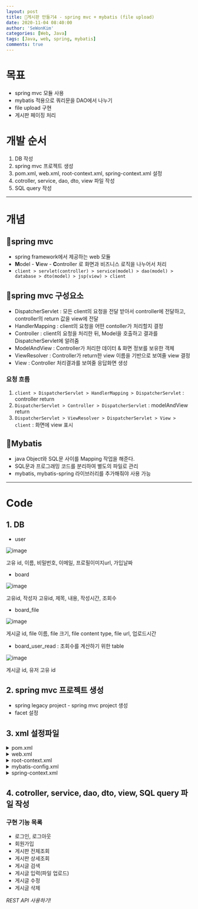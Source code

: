 ```yaml
---
layout: post
title: 🥯게시판 만들기4 - spring mvc + mybatis (file upload)
date: 2020-11-04 08:40:00
author: 'SeWonKim'
categories: [Web, Java]
tags: [Java, web, spring, mybatis]
comments: true
---
```


# 목표

- spring mvc 모듈 사용
- mybatis 적용으로 쿼리문을 DAO에서 나누기
- file upload 구현
- 게시판 페이징 처리

# 개발 순서

1. DB 작성
2. spring mvc 프로젝트 생성
3. pom.xml, web.xml, root-context.xml, spring-context.xml 설정
4. cotroller, service, dao, dto, view 파일 작성
5. SQL query 작성

---

# 개념

## 🍬spring mvc

- spring framework에서 제공하는 web 모듈
- **M**odel - **V**iew - **C**ontroller 로 화면과 비즈니스 로직을 나누어서 처리
- `client > servlet(controller) > service(model) > dao(model) > database > dto(model) > jsp(view) > client`

## 🍭spring mvc 구성요소

- DispatcherServlet : 모든 client의 요청을 전달 받아서 controller에 전달하고, controller의 return 값을 view에 전달
- HandlerMapping : client의 요청을 어떤 contoller가 처리할지 결정
- Controller : client의 요청을 처리한 뒤, Model을 호출하고 결과를 DispatcherServlet에 알려줌
- ModelAndView : Controller가 처리한 데이터 & 화면 정보를 보유한 객체
- ViewResolver : Controller가 return한 view 이름을 기반으로 보여줄 view 결정
- View : Controller 처리결과를 보여줄 응답화면 생성

### 요청 흐름

1. `client > DispatcherServlet > HandlerMapping > DispatcherServlet` : controller return
2. `DispatcherServlet > Controller > DispatcherServlet` : modelAndView return
3. `DispatcherServlet > ViewResolver > DispatcherServlet > View > client` : 화면에 view 표시

## 🧁Mybatis

- java Object와 SQL문 사이를 Mapping 작업을 해준다.
- SQL문과 프로그래밍 코드를 분리하여 별도의 파일로 관리
- mybatis, mybatis-spring 라이브러리를 추가해줘야 사용 가능

---

# Code

## 1. DB

- user

![image](https://user-images.githubusercontent.com/30452963/98054024-4ad2b400-1e7d-11eb-8302-8605d4e674e5.png)

고유 id, 이름, 비밀번호, 이메일, 프로필이미지url, 가입날짜

- board

![image](https://user-images.githubusercontent.com/30452963/98054162-9be2a800-1e7d-11eb-815d-5ba08b5bca89.png)

고유id, 작성자 고유id, 제목, 내용, 작성시간, 조회수

- board_file

![image](https://user-images.githubusercontent.com/30452963/98054372-1ad7e080-1e7e-11eb-9d52-0ebbbe48b699.png)

게시글 id, file 이름, file 크기, file content type, file url, 업로드시간

- board_user_read : 조회수를 계산하기 위한 table

![image](https://user-images.githubusercontent.com/30452963/98054506-7013f200-1e7e-11eb-994e-796ebb4af2bc.png)

게시글 id, 유저 고유 id

## 2. spring mvc 프로젝트 생성

- spring legacy project - spring mvc project 생성
- facet 설정

## 3. xml 설정파일

<details markdown="1">
<summary>pom.xml</summary>

- groupid, artifactId 설정
- java-version과 springframework-version 설정
- AspectJ, servlet, jackson, gson, spring jdbc, commons dbcp, mybatis 관련 라이브러리 import
- maven은 pom.xml에서 라이브러리를 관리한다. 한 라이브러리와 연결된 라이브러리도 다 연동해서 관리해주어 편리하다.
- gradle은 pom.xml을 사용하지않는다. 스크립트 길이, 가독성 면에서 gradle이 더 뛰어나고, 의존성의 늘어날 수록 성능이 maven 보다 좋다고 본다. 현재 Android OS 공식 빌드 시스템이기도 하다.

```xml
<?xml version="1.0" encoding="UTF-8"?>
<project xmlns="http://maven.apache.org/POM/4.0.0" xmlns:xsi="http://www.w3.org/2001/XMLSchema-instance"
	xsi:schemaLocation="http://maven.apache.org/POM/4.0.0 https://maven.apache.org/maven-v4_0_0.xsd">
	<modelVersion>4.0.0</modelVersion>
	<groupId>com.mycom</groupId>
	<artifactId>myboard</artifactId>
	<name>BoardFileUploadSpringMVCMybatis</name>
	<packaging>war</packaging>
	<version>1.0.0-BUILD-SNAPSHOT</version>
	<properties>
		<java-version>1.8</java-version>
		<org.springframework-version>5.2.6.RELEASE</org.springframework-version>
		<org.aspectj-version>1.6.10</org.aspectj-version>
		<org.slf4j-version>1.6.6</org.slf4j-version>
	</properties>
	<dependencies>
		<!-- Spring -->
		<dependency>
			<groupId>org.springframework</groupId>
			<artifactId>spring-context</artifactId>
			<version>${org.springframework-version}</version>
			<exclusions>
				<!-- Exclude Commons Logging in favor of SLF4j -->
				<exclusion>
					<groupId>commons-logging</groupId>
					<artifactId>commons-logging</artifactId>
				 </exclusion>
			</exclusions>
		</dependency>
		<dependency>
			<groupId>org.springframework</groupId>
			<artifactId>spring-webmvc</artifactId>
			<version>${org.springframework-version}</version>
		</dependency>

		<!-- AspectJ -->
		<dependency>
			<groupId>org.aspectj</groupId>
			<artifactId>aspectjrt</artifactId>
			<version>${org.aspectj-version}</version>
		</dependency>
<!-- https://mvnrepository.com/artifact/org.aspectj/aspectjweaver -->
<dependency>
    <groupId>org.aspectj</groupId>
    <artifactId>aspectjweaver</artifactId>
    <version>1.9.6</version>
    <scope>runtime</scope>
</dependency>

		<!-- Logging -->
		<dependency>
			<groupId>org.slf4j</groupId>
			<artifactId>slf4j-api</artifactId>
			<version>${org.slf4j-version}</version>
		</dependency>
		<dependency>
			<groupId>org.slf4j</groupId>
			<artifactId>jcl-over-slf4j</artifactId>
			<version>${org.slf4j-version}</version>
			<scope>runtime</scope>
		</dependency>
		<dependency>
			<groupId>org.slf4j</groupId>
			<artifactId>slf4j-log4j12</artifactId>
			<version>${org.slf4j-version}</version>
			<scope>runtime</scope>
		</dependency>
		<dependency>
			<groupId>log4j</groupId>
			<artifactId>log4j</artifactId>
			<version>1.2.15</version>
			<exclusions>
				<exclusion>
					<groupId>javax.mail</groupId>
					<artifactId>mail</artifactId>
				</exclusion>
				<exclusion>
					<groupId>javax.jms</groupId>
					<artifactId>jms</artifactId>
				</exclusion>
				<exclusion>
					<groupId>com.sun.jdmk</groupId>
					<artifactId>jmxtools</artifactId>
				</exclusion>
				<exclusion>
					<groupId>com.sun.jmx</groupId>
					<artifactId>jmxri</artifactId>
				</exclusion>
			</exclusions>
			<scope>runtime</scope>
		</dependency>

		<!-- @Inject -->
		<dependency>
			<groupId>javax.inject</groupId>
			<artifactId>javax.inject</artifactId>
			<version>1</version>
		</dependency>

		<!-- Servlet -->
		<dependency>
			<groupId>javax.servlet</groupId>
			<artifactId>servlet-api</artifactId>
			<version>2.5</version>
			<scope>provided</scope>
		</dependency>
		<dependency>
			<groupId>javax.servlet.jsp</groupId>
			<artifactId>jsp-api</artifactId>
			<version>2.1</version>
			<scope>provided</scope>
		</dependency>
		<dependency>
			<groupId>javax.servlet</groupId>
			<artifactId>jstl</artifactId>
			<version>1.2</version>
		</dependency>
<!-- https://mvnrepository.com/artifact/javax.servlet/javax.servlet-api -->
<dependency>
    <groupId>javax.servlet</groupId>
    <artifactId>javax.servlet-api</artifactId>
    <version>3.1.0</version>
    <scope>provided</scope>
</dependency>

<!-- https://mvnrepository.com/artifact/com.fasterxml.jackson.core/jackson-core -->
<!-- <dependency> -->
<!--     <groupId>com.fasterxml.jackson.core</groupId> -->
<!--     <artifactId>jackson-core</artifactId> -->
<!--     <version>2.11.3</version> -->
<!-- </dependency> -->
<!-- https://mvnrepository.com/artifact/com.fasterxml.jackson.core/jackson-databind -->
<!-- <dependency> -->
<!--     <groupId>com.fasterxml.jackson.core</groupId> -->
<!--     <artifactId>jackson-databind</artifactId> -->
<!--     <version>2.11.3</version> -->
<!-- </dependency> -->
<!-- https://mvnrepository.com/artifact/com.fasterxml.jackson.core/jackson-annotations -->
<!-- <dependency> -->
<!--     <groupId>com.fasterxml.jackson.core</groupId> -->
<!--     <artifactId>jackson-annotations</artifactId> -->
<!--     <version>2.11.3</version> -->
<!-- </dependency> -->

<dependency>
    <groupId>com.google.code.gson</groupId>
    <artifactId>gson</artifactId>
    <version>2.8.6</version>
</dependency>


<!-- https://mvnrepository.com/artifact/org.springframework/spring-jdbc -->
<dependency>
    <groupId>org.springframework</groupId>
    <artifactId>spring-jdbc</artifactId>
    <version>5.2.9.RELEASE</version>
</dependency>
<!-- https://mvnrepository.com/artifact/org.apache.commons/commons-dbcp2 -->
<dependency>
    <groupId>org.apache.commons</groupId>
    <artifactId>commons-dbcp2</artifactId>
    <version>2.8.0</version>
</dependency>

<!-- https://mvnrepository.com/artifact/org.mybatis/mybatis -->
<dependency>
    <groupId>org.mybatis</groupId>
    <artifactId>mybatis</artifactId>
    <version>3.5.4</version>
</dependency>
<!-- https://mvnrepository.com/artifact/org.mybatis/mybatis-spring -->
<dependency>
    <groupId>org.mybatis</groupId>
    <artifactId>mybatis-spring</artifactId>
    <version>2.0.4</version>
</dependency>

<!-- https://mvnrepository.com/artifact/commons-fileupload/commons-fileupload -->
<dependency>
    <groupId>commons-fileupload</groupId>
    <artifactId>commons-fileupload</artifactId>
    <version>1.4</version>
</dependency>

<!-- https://mvnrepository.com/artifact/commons-io/commons-io -->
<dependency>
    <groupId>commons-io</groupId>
    <artifactId>commons-io</artifactId>
    <version>2.8.0</version>
</dependency>

		<!-- Test -->
		<dependency>
			<groupId>junit</groupId>
			<artifactId>junit</artifactId>
			<version>4.7</version>
			<scope>test</scope>
		</dependency>
	</dependencies>
    <build>
        <plugins>
            <plugin>
                <artifactId>maven-eclipse-plugin</artifactId>
                <version>2.9</version>
                <configuration>
                    <additionalProjectnatures>
                        <projectnature>org.springframework.ide.eclipse.core.springnature</projectnature>
                    </additionalProjectnatures>
                    <additionalBuildcommands>
                        <buildcommand>org.springframework.ide.eclipse.core.springbuilder</buildcommand>
                    </additionalBuildcommands>
                    <downloadSources>true</downloadSources>
                    <downloadJavadocs>true</downloadJavadocs>
                </configuration>
            </plugin>
            <plugin>
                <groupId>org.apache.maven.plugins</groupId>
                <artifactId>maven-compiler-plugin</artifactId>
                <version>2.5.1</version>
                <configuration>
                    <source>1.6</source>
                    <target>1.6</target>
                    <compilerArgument>-Xlint:all</compilerArgument>
                    <showWarnings>true</showWarnings>
                    <showDeprecation>true</showDeprecation>
                </configuration>
            </plugin>
            <plugin>
                <groupId>org.codehaus.mojo</groupId>
                <artifactId>exec-maven-plugin</artifactId>
                <version>1.2.1</version>
                <configuration>
                    <mainClass>org.test.int1.Main</mainClass>
                </configuration>
            </plugin>
        </plugins>
    </build>
</project>

```

</details>

<details markdown="1">
<summary>web.xml</summary>

- WAS가 최초 구동될 때 web.xml을 읽고 ApplicationContext 객체 생성

- DispatcherServlet 등록

- parameter 넘길 때, 한글이 깨지지 않도록 처리하는 설정 추가

```xml

<?xml version="1.0" encoding="UTF-8"?>
<web-app version="2.5" xmlns="http://java.sun.com/xml/ns/javaee"
	xmlns:xsi="http://www.w3.org/2001/XMLSchema-instance"
	xsi:schemaLocation="http://java.sun.com/xml/ns/javaee https://java.sun.com/xml/ns/javaee/web-app_2_5.xsd">

	<!-- The definition of the Root Spring Container shared by all Servlets and Filters -->
	<context-param>
		<param-name>contextConfigLocation</param-name>
		<param-value>/WEB-INF/spring/root-context.xml</param-value>
	</context-param>

	<!-- Creates the Spring Container shared by all Servlets and Filters -->
	<listener>
		<listener-class>org.springframework.web.context.ContextLoaderListener</listener-class>
	</listener>

	<!-- Processes application requests -->
	<servlet>
		<servlet-name>appServlet</servlet-name>
		<servlet-class>org.springframework.web.servlet.DispatcherServlet</servlet-class>
		<init-param>
			<param-name>contextConfigLocation</param-name>
			<param-value>/WEB-INF/spring/appServlet/servlet-context.xml</param-value>
		</init-param>
		<load-on-startup>1</load-on-startup>
	</servlet>

	<servlet-mapping>
		<servlet-name>appServlet</servlet-name>
		<url-pattern>/</url-pattern>
	</servlet-mapping>

<!-- 한글 처리 -->
<filter>
	<filter-name>encodingFilter</filter-name>
	<filter-class>org.springframework.web.filter.CharacterEncodingFilter
	</filter-class>
	<init-param>
		<param-name>encoding</param-name>
		<param-value>UTF-8</param-value>
	</init-param>
</filter>
<filter-mapping>
	<filter-name>encodingFilter</filter-name>
	<url-pattern>/*</url-pattern>
</filter-mapping>

<!-- HTTP Method Filter PUT/DELETE 처리-->
<filter>
    <filter-name>httpMethodFilter</filter-name>
    <filter-class>org.springframework.web.filter.HiddenHttpMethodFilter</filter-class>
</filter>
<filter-mapping>
    <filter-name>httpMethodFilter</filter-name>
    <url-pattern>/*</url-pattern>
</filter-mapping>
</web-app>

```

</details>

<details markdown="1">
<summary>root-context.xml</summary>

- 설정후 jdbc.properties, mybatis-config.xml 파일 생성

```xml

<?xml version="1.0" encoding="UTF-8"?>
<beans xmlns="http://www.springframework.org/schema/beans"
	xmlns:xsi="http://www.w3.org/2001/XMLSchema-instance"
	xmlns:mybatis-spring="http://mybatis.org/schema/mybatis-spring"
	xmlns:context="http://www.springframework.org/schema/context"
	xmlns:tx="http://www.springframework.org/schema/tx"
	xsi:schemaLocation="http://mybatis.org/schema/mybatis-spring http://mybatis.org/schema/mybatis-spring-1.2.xsd
		http://www.springframework.org/schema/beans https://www.springframework.org/schema/beans/spring-beans.xsd
		http://www.springframework.org/schema/context http://www.springframework.org/schema/context/spring-context-4.3.xsd
		http://www.springframework.org/schema/tx http://www.springframework.org/schema/tx/spring-tx-4.3.xsd">

	<!-- Root Context: defines shared resources visible to all other web components -->
	<context:property-placeholder location="classpath:database/jdbc.properties" />

	<!-- dataSource 설정 -->
 	<bean id="dataSource" class="org.apache.commons.dbcp2.BasicDataSource">
		<property name="driverClassName" value="${jdbc.driverClassName}" />
		<property name="url" value="${jdbc.url}" />
		<property name="username" value="${jdbc.username}" />
		<property name="password" value="${jdbc.password}" />
	</bean>

	<!-- 트랜잭션 관리자 설정 -->
	<bean id="txManager"
		class="org.springframework.jdbc.datasource.DataSourceTransactionManager">
		<property name="dataSource" ref="dataSource" />
	</bean>
	<tx:annotation-driven transaction-manager="txManager"/>

	<!-- sqlSessionFactoryBean 설정 -->
	<bean id="sqlSessionFactory" class="org.mybatis.spring.SqlSessionFactoryBean">
		<property name="dataSource" ref="dataSource" />

        <!-- 둘 중 하나 택1 -->
		<!-- <property name="mapperLocations" value="classpath:database/*.xml"/> -->
		<property name="configLocation" value="classpath:config/mybatis-config.xml"/>
	</bean>

	<mybatis-spring:scan base-package="com.mycom.myboard.dao" />

</beans>

```

</details>

<details markdown="1">
<summary>mybatis-config.xml</summary>

- callSetterOnNulls 설정 때문에 mybatis-config 파일을 쓰는 방법을 선택함

```xml

<?xml version="1.0" encoding="UTF-8" ?>
<!DOCTYPE configuration PUBLIC "-//mybatis.org//DTD Config 3.0//EN"	"http://mybatis.org/dtd/mybatis-3-config.dtd">
<configuration>

	<settings>
		<setting name="callSettersOnNulls" value="true"/>
		<setting name="mapUnderscoreToCamelCase" value="true"/>
	</settings>

	<mappers>
		<mapper resource="database/board_query.xml" />
		<mapper resource="database/login_query.xml" />
		<mapper resource="database/user_query.xml" />
	</mappers>
</configuration>

```

</details>

<details markdown="1">
<summary>spring-context.xml</summary>

- file size 관련, login interceptor 관련 설정 추가

```xml

<?xml version="1.0" encoding="UTF-8"?>
<beans:beans xmlns="http://www.springframework.org/schema/mvc"
	xmlns:xsi="http://www.w3.org/2001/XMLSchema-instance"
	xmlns:beans="http://www.springframework.org/schema/beans"
	xmlns:context="http://www.springframework.org/schema/context"
	xsi:schemaLocation="http://www.springframework.org/schema/mvc https://www.springframework.org/schema/mvc/spring-mvc.xsd
		http://www.springframework.org/schema/beans https://www.springframework.org/schema/beans/spring-beans.xsd
		http://www.springframework.org/schema/context https://www.springframework.org/schema/context/spring-context.xsd">

	<!-- DispatcherServlet Context: defines this servlet's request-processing infrastructure -->

	<!-- Enables the Spring MVC @Controller programming model -->
	<annotation-driven />

	<!-- Handles HTTP GET requests for /resources/** by efficiently serving up static resources in the ${webappRoot}/resources directory -->
	<resources mapping="/resources/**" location="/resources/" />

	<!-- Resolves views selected for rendering by @Controllers to .jsp resources in the /WEB-INF/views directory -->
	<beans:bean class="org.springframework.web.servlet.view.InternalResourceViewResolver">
		<beans:property name="prefix" value="/WEB-INF/views/" />
		<beans:property name="suffix" value=".jsp" />
	</beans:bean>

	<context:component-scan base-package="com.mycom.myboard" />

	<!-- file size limit -->
	<beans:bean id="multipartResolver" class="org.springframework.web.multipart.commons.CommonsMultipartResolver">
		<beans:property name="maxUploadSize" value="10485760" />
	</beans:bean>


	<!-- interceptor : LOGIN -->

	<beans:bean id="loginInterceptor" class="com.mycom.myboard.common.LoginInterceptor"/>

	<interceptors>
		<interceptor>
	    	<mapping path="/**"/>
	    	<exclude-mapping path="/login/**"/>
	    	<exclude-mapping path="/register/**"/>
	    	<exclude-mapping path="/resources/*"/>
	    	<beans:ref bean="loginInterceptor"/>
		</interceptor>
	</interceptors>

</beans:beans>

```

</details>

## 4. cotroller, service, dao, dto, view, SQL query 파일 작성

### 구현 기능 목록

- 로그인, 로그아웃
- 회원가입
- 게시판 전체조회
- 게시판 상세조회
- 게시글 검색
- 게시글 입력(파일 업로드)
- 게시글 수정
- 게시글 삭제

_REST API 사용하기!_
